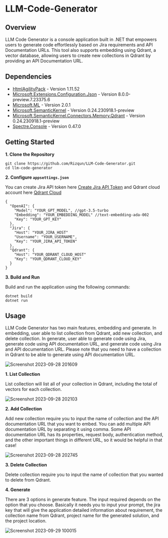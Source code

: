 # LLM-Code-Generator
## Overview

LLM Code Generator is a console application built in .NET that empowers users to generate code effortlessly based on Jira requirements and API Documentation URLs. This tool also supports embedding using Qdrant, a vector database, allowing users to create new collections in Qdrant by providing an API Documentation URL.

## Dependencies

- [HtmlAgilityPack](https://html-agility-pack.net) - Version 1.11.52
- [Microsoft.Extensions.Configuration.Json](https://dot.net) - Version 8.0.0-preview.7.23375.6
- [Microsoft.ML](https://dot.net/ml) - Version 2.0.1
- [Microsoft.SemanticKernel](https://aka.ms/semantic-kernel) - Version 0.24.230918.1-preview
- [Microsoft.SemanticKernel.Connectors.Memory.Qdrant](https://aka.ms/semantic-kernel) - Version 0.24.230918.1-preview
- [Spectre.Console](https://github.com/spectreconsole/spectre.console) - Version 0.47.0

## Getting Started
**1. Clone the Repository**
```
git clone https://github.com/Rizqun/LLM-Code-Generator.git
cd llm-code-generator
```
**2. Configure `appsettings.json`**

You can create Jira API token here [Create Jira API Token](https://id.atlassian.com/manage-profile/security/api-tokens) and Qdrant cloud account here [Qdrant Cloud](https://cloud.qdrant.io/login)
```
{
  "OpenAI": {
    "Model": "YOUR_GPT_MODEL", //gpt-3.5-turbo
    "Embedding": "YOUR_EMBEDDING_MODEL" //text-embedding-ada-002
    "Key": "YOUR_GPT_KEY"
  },
  "Jira": {
    "Host": "YOUR_JIRA_HOST"
    "Username": "YOUR_USERNAME",
    "Key": "YOUR_JIRA_API_TOKEN"
  },
  "Qdrant": {
    "Host": "YOUR_QDRANT_CLOUD_HOST"
    "Key": "YOUR_QDRANT_CLOUD_KEY"
  }
}
```
**3. Build and Run**

Build and run the application using the following commands:
```
dotnet build
dotnet run
```

## Usage
LLM Code Generator has two main features, embedding and generate. In embedding, user able to list collection from Qdrant, add new collection, and delete collection. In generate, user able to generate code using Jira, generate code using API documentation URL, and generate code using Jira and API documentation URL. Please note that you need to have a collection in Qdrant to be able to generate using API documentation URL.

![Screenshot 2023-09-28 201609](https://github.com/Rizqun/LLM-Code-Generator/assets/50146188/6de8e5aa-3ed7-453f-8f7c-8bebc36e5813)

**1. List Collection**

List collection will list all of your collection in Qdrant, including the total of vectors for each collection.

![Screenshot 2023-09-28 202103](https://github.com/Rizqun/LLM-Code-Generator/assets/50146188/0f172ff9-b7d6-4916-9ad5-32a3395cfa61)

**2. Add Collection**

Add new collection require you to input the name of collection and the API documentation URL that you want to embed. You can add multiple API documentation URL by separating it using comma. Some API documentation URL has its properties, request body, authentication method, and the other important things in different URL, so it would be helpful in that case!

![Screenshot 2023-09-28 202745](https://github.com/Rizqun/LLM-Code-Generator/assets/50146188/d949ff82-8cdf-4ce5-9cc1-795a360d3dfb)

**3. Delete Collection**

Delete collection require you to input the name of collection that you wanted to delete from Qdrant.

**4. Generate**

There are 3 options in generate feature. The input required depends on the option that you choose. Basically it needs you to input your prompt, the jira key that will give the application detailed information about requirement, the collection name from Qdrant, project name for the generated solution, and the project location.

![Screenshot 2023-09-29 100015](https://github.com/Rizqun/LLM-Code-Generator/assets/50146188/3d9ba1be-7098-4a41-b3ef-e2376a09d5ad)

